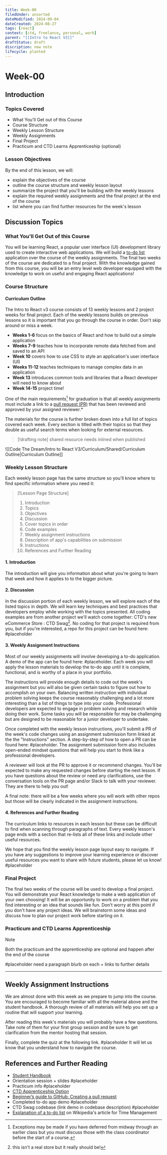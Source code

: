 ```yaml
---
title: Week-00
filedUnder: unsorted
dateModified: 2024-09-04
dateCreated: 2024-08-27
tags: [react]
context: [ctd, freelance, personal, work]
parent: "[[Intro to React V3]]"
draftStatus: draft
discription: new note
lifecycle: planted
---
```


# Week-00

## Introduction

### Topics Covered

- What You'll Get out of this Course
- Course Structure
- Weekly Lesson Structure
- Weekly Assignments
- Final Project
- Practicum and CTD Learns Apprenticeship (optional)

### Lesson Objectives

By the end of this lesson, we will:

 - explain the objectives of the course
 - outline the course structure and weekly lesson layout
 - summarize the project that you'll be building with the weekly lessons
 - explain the required weekly assignments and the final project at the end of the course
 - list where you can find further resources for the week's lesson

## Discussion Topics

### What You'll Get Out of this Course

You will be learning React, a popular user interface (UI) development library used to create interactive web applications. We will build a [to-do list](https://en.wikipedia.org/wiki/Time_management#Implementation_of_goals) application over the course of the weekly assignments. The final two weeks of the course are dedicated to a final project. With the knowledge gained from this course, you will be an entry level web developer equipped with the knowledge to work on useful and engaging React applications!

### Course Structure

#### Curriculum Outline

The Intro to React v3 course consists of 13 weekly lessons and 2 project weeks for final project. Each of the weekly lessons builds on previous lessons so it is important that you go through the course in order. Don't skip around or miss a week.

- **Weeks 1-6** focus on the basics of React and how to build out a simple application
- **Weeks 7-9** teaches how to incorporate remote data fetched from and saved to an API
- **Week 10** covers how to use CSS to style an application's user interface (UI)
- **Weeks 11-12** teaches techniques to manage complex data in an application
- **Week 13** introduces common tools and libraries that a React developer will need to know about
- **Week 14-15** project time!

One of the main requirements[^2] for graduation is that all weekly assignments must include a link to a [pull request (PR)](https://github.blog/developer-skills/github/beginners-guide-to-github-creating-a-pull-request/) that has been reviewed and approved by your assigned reviewer.*

The materials for the course is further broken down into a full list of topics covered each week. Every section is titled with their topics so that they double as useful search terms when looking for external resources.

> [!drafting note]
> shared resource needs inlined when published

![[Code The Dream/Intro to React V3/Curriculum/Shared/Curriculum Outline|Curriculum Outline]]

### Weekly Lesson Structure

Each weekly lesson page has the same structure so you'll know where to find specific information where you need it:

> [!Lesson Page Structure]
>
> 1. Introduction
> 	1. Topics
> 	2. Objectives
> 2. Discussion
> 	1. Cover topics in order
> 	2. Code examples
> 3. Weekly assignment instructions
> 	1. Description of app's capabilities on submission
> 	2. Instructions
> 4. References and Further Reading

#### 1. Introduction

 The introduction will give you information about what you're going to learn that week and how it applies to to the bigger picture.

#### 2. Discussion

In the discussion portion of each weekly lesson, we will explore each of the listed topics in depth. We will learn key techniques and best practices that developers employ while working with the topics presented. All coding examples are from another project we'll watch come together: CTD's new eCommerce Store : CTD Swag[^1]. No coding for that project is required from you, but if you're interested, a repo for this project can be found here: #placeholder

#### 3. Weekly Assignment Instructions

Most of our weekly assignments will involve developing a to-do application. A demo of the app can be found here: #placeholder. Each week you will apply the lesson materials to develop the to-do app until it is complete, functional, and is worthy of a place in your portfolio.

The instructions will provide enough details to code out the week's assignment but you will also be given certain tasks to figure out how to accomplish on your own. Balancing written instruction with individual problem solving keeps the course reasonably challenging and a lot more interesting than a list of things to type into your code. Professional developers are expected to engage in problem solving and research while doing their work. Some tasks you will be responsible for may be challenging but are designed to be reasonable for a junior developer to undertake.

Once completed with the weekly lesson instructions, you'll submit a PR of the week's code changes using an assignment submission form linked at the the "Instructions" section. A step-by-step of how to open a PR can be found here: #placeholder. The assignment submission form also includes open-ended mindset questions that will help you start to think like a professional developers.

A reviewer will look at the PR to approve it or recommend changes. You'll be expected to make any requested changes before starting the next lesson. If you have questions about the review or need any clarifications, use the conversation tools on the PR page and/or Slack to talk with your reviewer. They are there to help you out!

A final note: there will be a few weeks where you will work with other repos but those will be clearly indicated in the assignment instructions.

#### 4. References and Further Reading

The curriculum links to resources in each lesson but these can be difficult to find when scanning through paragraphs of text. Every weekly lesson's page ends with a section that re-lists all of these links and include other useful resources.

We hope that you find the weekly lesson page layout easy to navigate. If you have any suggestions to improve your learning experience or discover useful resources you want to share with future students, please let us know! #placeholder

### Final Project

The final two weeks of the course will be used to develop a final project. You will demonstrate your React knowledge to make a web application of your own choosing! It will be an opportunity to work on a problem that you find interesting or an idea that sounds like fun. Don't worry at this point if you don't have any project ideas. We will brainstorm some ideas and discuss how to plan our project work before starting on it.

### Practicum and CTD Learns Apprenticeship

> [!note]
> Both the practicum and the apprenticeship are optional and happen after the end of the course

#placeholder need a paragraph blurb on each + links to further details

---

## Weekly Assignment Instructions

We are almost done with this week as we prepare to jump into the course. You are encouraged to become familiar with all the material above and the student handbook. A thorough review of all materials will help you set up a routine that will support your learning.

After reading this week's materials you will probably have a few questions. Take note of them for your first group session and be sure to get clarification from the mentor hosting that session.

Finally, complete the quiz at the following link. #placeholder It will let us know that you understand how to navigate the course.

## References and Further Reading

- [Student Handbook](https://docs.google.com/document/d/1LH3BlM7vdVSb9m0eNJElx3xbhmtwLXhCHD5tkq-acVU)
- Orientation session + slides #placeholder
- Practicum info #placeholder
- [CTD Apprenticeship Option](https://docs.google.com/document/d/1LH3BlM7vdVSb9m0eNJElx3xbhmtwLXhCHD5tkq-acVU/edit#heading=h.zdxlew1d93bc)
- [Beginner’s guide to GitHub: Creating a pull request](https://github.blog/developer-skills/github/beginners-guide-to-github-creating-a-pull-request/)
- Completed to-do app demo #placeholder
- CTD Swag codebase (link demo in codebase description) #placeholder
- [Explanation of a to-do list](https://en.wikipedia.org/wiki/Time_management#Implementation_of_goals) on Wikipedia's article for Time Management

[^2]: Exceptions may be made if you have deferred from midway through an earlier class but you must discuss those with the class coordinator before the start of a course.
[^1]: this isn't a real store but it really should be!
